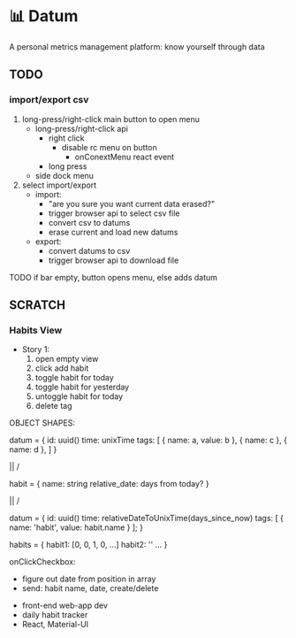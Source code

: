 # 📊 Datum
A personal metrics management platform: know yourself through data

## TODO
### import/export csv
1. long-press/right-click main button to open menu
	* long-press/right-click api
		- right click
			* disable rc menu on button
				- onConextMenu react event
		- long press
	* side dock menu
2. select import/export
	* import:
		- "are you sure you want current data erased?"
		- trigger browser api to select csv file
		- convert csv to datums
		- erase current and load new datums
	* export:
		- convert datums to csv
		- trigger browser api to download file

TODO if bar empty, button opens menu, else adds datum

## SCRATCH
### Habits View
- Story 1:
	1. open empty view
	2. click add habit
	3. toggle habit for today
	4. toggle habit for yesterday
	5. untoggle habit for today
	6. delete tag

OBJECT SHAPES:

datum = {
	id: uuid()
	time: unixTime
	tags: [
		{ name: a, value: b },
		{ name: c },
		{ name: d },
	]
}

||
\/

habit = {
	name: string
	relative_date: days from today?
}

||
\/

datum = {
	id: uuid()
	time: relativeDateToUnixTime(days_since_now)
	tags: [
		{ name: 'habit', value: habit.name }
	];
}



habits = {
	habit1: [0, 0, 1, 0, ...]
	habit2: ''
	...
}

onClickCheckbox:
- figure out date from position in array
- send: habit name, date, create/delete








* front-end web-app dev
* daily habit tracker
* React, Material-UI